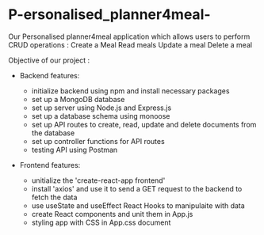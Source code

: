 # P-ersonalised_planner4meal-

Our Personalised planner4meal application which allows users to perform CRUD operations :
 Create a Meal
 Read meals
 Update a meal
 Delete a meal

 Objective of our project : 

- Backend features:
   - initialize backend using npm and install necessary packages
   - set up a MongoDB database
   - set up server using Node.js and Express.js 
   - set up a database schema using monoose
   - set up API routes to create, read, update and delete documents from the database
   - set up controller functions for API routes
   - testing API using Postman 

- Frontend features:
   - unitialize the 'create-react-app frontend' 
   - install 'axios' and use it to send a GET request to the backend to fetch the data
   - use useState and useEffect React Hooks to manipulaite with data
   - create React components and unit them in App.js
   - styling app with CSS in App.css document

